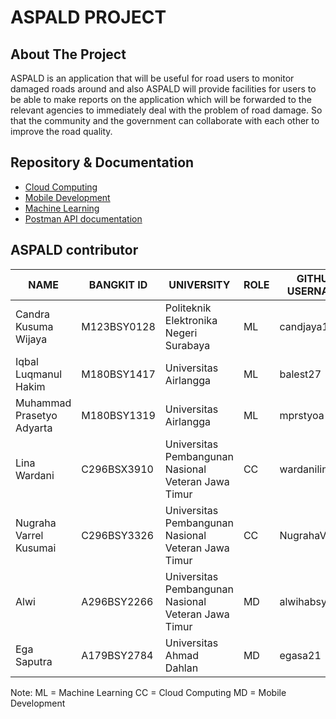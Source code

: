 # ASPALD PROJECT

## About The Project
ASPALD is an application that will be useful for road users to monitor damaged roads around and also ASPALD will provide facilities for users to be able to make reports on the application which will be forwarded to the relevant agencies to immediately deal with the problem of road damage. So that the community and the government can collaborate with each other to improve the road quality.

## Repository & Documentation
<ul>
  <li><a href="https://github.com/candjaya123/Capstone_Aspald/tree/api-dev">Cloud Computing</a></li>
  <li><a href="https://github.com/alwihabsyi/ASPALD">Mobile Development</a></li>
  <li><a href="https://github.com/candjaya123/Capstone_Aspald/tree/main/ML">Machine Learning </a></li>
  <li><a href="https://documenter.getpostman.com/view/10017926/2s9Ykn8MkW">Postman API documentation</a></li>
</ul> 

## ASPALD contributor

| NAME | BANGKIT ID | UNIVERSITY | ROLE | GITHUB USERNAME |
| --- | --- | --- | --- | --- |
| Candra Kusuma Wijaya | M123BSY0128 | Politeknik Elektronika Negeri Surabaya | ML |candjaya123 |
| Iqbal Luqmanul Hakim | M180BSY1417 | Universitas Airlangga | ML | balest27 |
| Muhammad Prasetyo Adyarta | M180BSY1319 | Universitas Airlangga | ML | mprstyoa |
| Lina Wardani | C296BSX3910 | Universitas Pembangunan Nasional Veteran Jawa Timur | CC | wardanilinaa14 |
| Nugraha Varrel Kusumai | C296BSY3326 | Universitas Pembangunan Nasional Veteran Jawa Timur | CC | NugrahaVarrel |
| Alwi | A296BSY2266 | Universitas Pembangunan Nasional Veteran Jawa Timur | MD | alwihabsyi |
| Ega Saputra | A179BSY2784 | Universitas Ahmad Dahlan | MD | egasa21 |

Note:
ML = Machine Learning
CC = Cloud Computing
MD = Mobile Development
